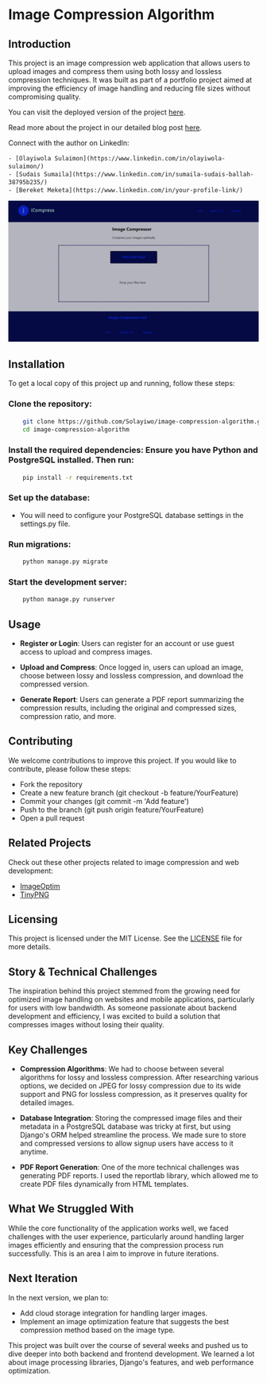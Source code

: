 # Image Compression Algorithm

## Introduction

This project is an image compression web application that allows users to upload images and compress them using both lossy and lossless compression techniques. It was built as part of a portfolio project aimed at improving the efficiency of image handling and reducing file sizes without compromising quality.

You can visit the deployed version of the project [here](https://your-deployed-site-link.com).


Read more about the project in our detailed blog post [here](https://your-blog-post-link.com).

Connect with the author on LinkedIn:

    - [Olayiwola Sulaimon](https://www.linkedin.com/in/olayiwola-sulaimon/)
    - [Sudais Sumaila](https://www.linkedin.com/in/sumaila-sudais-ballah-38795b235/)
    - [Bereket Meketa](https://www.linkedin.com/in/your-profile-link/)

<!-- Replace with a link to an actual screenshot of your app -->
![App Screenshot](app.jpeg)

## Installation

To get a local copy of this project up and running, follow these steps:

### Clone the repository:
```bash
    git clone https://github.com/Solayiwo/image-compression-algorithm.git
    cd image-compression-algorithm
```

### Install the required dependencies: Ensure you have Python and PostgreSQL installed. Then run:
```bash
    pip install -r requirements.txt
```

### Set up the database: 
- You will need to configure your PostgreSQL database settings in the settings.py file.

### Run migrations:
```bash
    python manage.py migrate
```
### Start the development server:
```bash
    python manage.py runserver
```

## Usage

- **Register or Login**: Users can register for an account or use guest access to upload and compress images.

- **Upload and Compress**: Once logged in, users can upload an image, choose between lossy and lossless compression, and download the compressed version.

- **Generate Report**: Users can generate a PDF report summarizing the compression results, including the original and compressed sizes, compression ratio, and more.

## Contributing

We welcome contributions to improve this project. If you would like to contribute, please follow these steps:

- Fork the repository
- Create a new feature branch (git checkout -b feature/YourFeature)
- Commit your changes (git commit -m 'Add feature')
- Push to the branch (git push origin feature/YourFeature)
- Open a pull request

## Related Projects

Check out these other projects related to image compression and web development:

- [ImageOptim](https://imageoptim.com/)
- [TinyPNG](https://tinypng.com/)

## Licensing

This project is licensed under the MIT License. See the [LICENSE](LICENSE) file for more details.


## Story & Technical Challenges

The inspiration behind this project stemmed from the growing need for optimized image handling on websites and mobile applications, particularly for users with low bandwidth. As someone passionate about backend development and efficiency, I was excited to build a solution that compresses images without losing their quality.

## Key Challenges

- **Compression Algorithms**: We had to choose between several algorithms for lossy and lossless compression. After researching various options, we decided on JPEG for lossy compression due to its wide support and PNG for lossless compression, as it preserves quality for detailed images.

- **Database Integration**: Storing the compressed image files and their metadata in a PostgreSQL database was tricky at first, but using Django's ORM helped streamline the process. We made sure to store and compressed versions to allow signup users have access to it anytime.

- **PDF Report Generation**: One of the more technical challenges was generating PDF reports. I used the reportlab library, which allowed me to create PDF files dynamically from HTML templates.

## What We Struggled With

While the core functionality of the application works well, we faced challenges with the user experience, particularly around handling larger images efficiently and ensuring that the compression process run successfully. This is an area I aim to improve in future iterations.

## Next Iteration

In the next version, we plan to:

- Add cloud storage integration for handling larger images.
- Implement an image optimization feature that suggests the best compression method based on the image type.

This project was built over the course of several weeks and pushed us to dive deeper into both backend and frontend development. We learned a lot about image processing libraries, Django's features, and web performance optimization.
